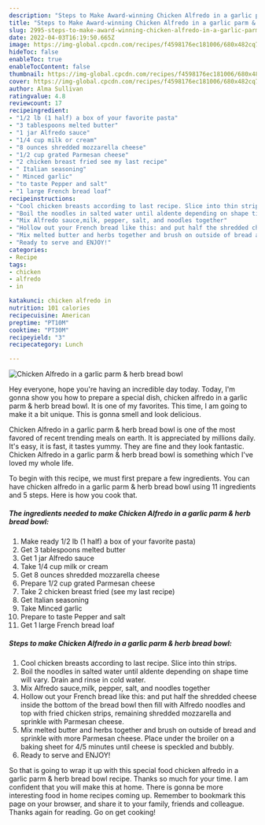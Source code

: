 ```yaml
---
description: "Steps to Make Award-winning Chicken Alfredo in a garlic parm & herb bread bowl"
title: "Steps to Make Award-winning Chicken Alfredo in a garlic parm & herb bread bowl"
slug: 2995-steps-to-make-award-winning-chicken-alfredo-in-a-garlic-parm-and-amp-herb-bread-bowl
date: 2022-04-03T16:19:50.665Z
image: https://img-global.cpcdn.com/recipes/f4598176ec181006/680x482cq70/chicken-alfredo-in-a-garlic-parm-herb-bread-bowl-recipe-main-photo.jpg
hideToc: false
enableToc: true
enableTocContent: false
thumbnail: https://img-global.cpcdn.com/recipes/f4598176ec181006/680x482cq70/chicken-alfredo-in-a-garlic-parm-herb-bread-bowl-recipe-main-photo.jpg
cover: https://img-global.cpcdn.com/recipes/f4598176ec181006/680x482cq70/chicken-alfredo-in-a-garlic-parm-herb-bread-bowl-recipe-main-photo.jpg
author: Alma Sullivan
ratingvalue: 4.8
reviewcount: 17
recipeingredient:
- "1/2 lb (1 half) a box of your favorite pasta"
- "3 tablespoons melted butter"
- "1 jar Alfredo sauce"
- "1/4 cup milk or cream"
- "8 ounces shredded mozzarella cheese"
- "1/2 cup grated Parmesan cheese"
- "2 chicken breast fried see my last recipe"
- " Italian seasoning"
- " Minced garlic"
- "to taste Pepper and salt"
- "1 large French bread loaf"
recipeinstructions:
- "Cool chicken breasts according to last recipe. Slice into thin strips."
- "Boil the noodles in salted water until aldente depending on shape time will vary. Drain and rinse in cold water."
- "Mix Alfredo sauce,milk, pepper, salt, and noodles together"
- "Hollow out your French bread like this: and put half the shredded cheese inside the bottom of the bread bowl then fill with Alfredo noodles and top with fried chicken strips, remaining shredded mozzarella and sprinkle with Parmesan cheese."
- "Mix melted butter and herbs together and brush on outside of bread and sprinkle with more Parmesan cheese. Place under the broiler on a baking sheet for 4/5 minutes until cheese is speckled and bubbly."
- "Ready to serve and ENJOY!"
categories:
- Recipe
tags:
- chicken
- alfredo
- in

katakunci: chicken alfredo in 
nutrition: 101 calories
recipecuisine: American
preptime: "PT10M"
cooktime: "PT30M"
recipeyield: "3"
recipecategory: Lunch

---
```



![Chicken Alfredo in a garlic parm & herb bread bowl](https://img-global.cpcdn.com/recipes/f4598176ec181006/680x482cq70/chicken-alfredo-in-a-garlic-parm-herb-bread-bowl-recipe-main-photo.jpg)

Hey everyone, hope you're having an incredible day today. Today, I'm gonna show you how to prepare a special dish, chicken alfredo in a garlic parm & herb bread bowl. It is one of my favorites. This time, I am going to make it a bit unique. This is gonna smell and look delicious.



Chicken Alfredo in a garlic parm & herb bread bowl is one of the most favored of recent trending meals on earth. It is appreciated by millions daily. It's easy, it is fast, it tastes yummy. They are fine and they look fantastic. Chicken Alfredo in a garlic parm & herb bread bowl is something which I've loved my whole life.


To begin with this recipe, we must first prepare a few ingredients. You can have chicken alfredo in a garlic parm & herb bread bowl using 11 ingredients and 5 steps. Here is how you cook that.

<!--inarticleads1-->

##### The ingredients needed to make Chicken Alfredo in a garlic parm & herb bread bowl:

1. Make ready 1/2 lb (1 half) a box of your favorite pasta)
1. Get 3 tablespoons melted butter
1. Get 1 jar Alfredo sauce
1. Take 1/4 cup milk or cream
1. Get 8 ounces shredded mozzarella cheese
1. Prepare 1/2 cup grated Parmesan cheese
1. Take 2 chicken breast fried (see my last recipe)
1. Get  Italian seasoning
1. Take  Minced garlic
1. Prepare to taste Pepper and salt
1. Get 1 large French bread loaf




<!--inarticleads2-->

##### Steps to make Chicken Alfredo in a garlic parm & herb bread bowl:

1. Cool chicken breasts according to last recipe. Slice into thin strips.
1. Boil the noodles in salted water until aldente depending on shape time will vary. Drain and rinse in cold water.
1. Mix Alfredo sauce,milk, pepper, salt, and noodles together
1. Hollow out your French bread like this: and put half the shredded cheese inside the bottom of the bread bowl then fill with Alfredo noodles and top with fried chicken strips, remaining shredded mozzarella and sprinkle with Parmesan cheese.
1. Mix melted butter and herbs together and brush on outside of bread and sprinkle with more Parmesan cheese. Place under the broiler on a baking sheet for 4/5 minutes until cheese is speckled and bubbly.
1. Ready to serve and ENJOY!



So that is going to wrap it up with this special food chicken alfredo in a garlic parm & herb bread bowl recipe. Thanks so much for your time. I am confident that you will make this at home. There is gonna be more interesting food in home recipes coming up. Remember to bookmark this page on your browser, and share it to your family, friends and colleague. Thanks again for reading. Go on get cooking!
